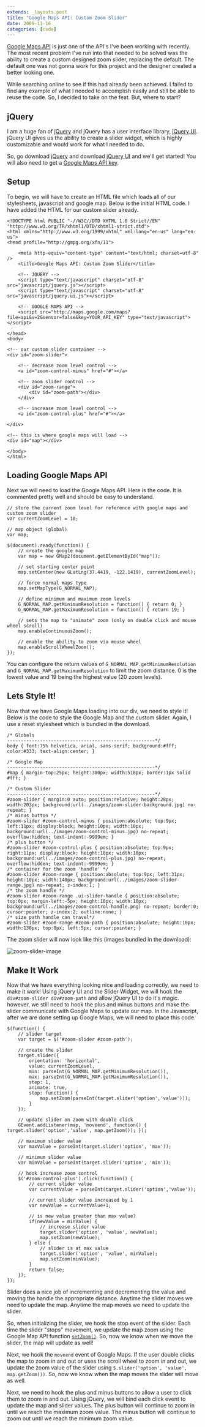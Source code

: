 ```yaml
---
extends: _layouts.post
title: "Google Maps API: Custom Zoom Slider"
date: 2009-11-16
categories: [code]
---
```

[Google Maps API](http://code.google.com/apis/maps/) is just one of the API's I've been working with recently. The most recent problem I've run into that needed to be solved was the ability to create a custom designed zoom slider, replacing the default. The default one was not gonna work for this project and the designer created a better looking one.

While searching online to see if this had already been achieved. I failed to find any example of what I needed to accomplish easily and still be able to reuse the code. So, I decided to take on the feat. But, where to start?

## jQuery

I am a huge fan of [jQuery](http://jquery.com) and jQuery has a user interface library, [jQuery UI](http://jqueryui.com). jQuery UI gives us the ability to create a slider widget, which is highly customizable and would work for what I needed to do.

So, go download [jQuery](http://jquery.com) and download [jQuery UI](http://jqueryui.com/download) and we'll get started! You will also need to get a [Google Maps API key](http://code.google.com/apis/maps/signup.html).

## Setup

To begin, we will have to create an HTML file which loads all of our stylesheets, javascript and google map. Below is the initial HTML code. I have added the HTML for our custom slider already.

```
<!DOCTYPE html PUBLIC "-//W3C//DTD XHTML 1.0 Strict//EN" "http://www.w3.org/TR/xhtml1/DTD/xhtml1-strict.dtd">
<html xmlns="http://www.w3.org/1999/xhtml" xml:lang="en-us" lang="en-us">
<head profile="http://gmpg.org/xfn/11">

    <meta http-equiv="content-type" content="text/html; charset=utf-8" />
    <title>Google Maps API: Custom Zoom Slider</title>

    <!-- JQUERY -->
    <script type="text/javascript" charset="utf-8" src="javascript/jquery.js"></script>
    <script type="text/javascript" charset="utf-8" src="javascript/jquery.ui.js"></script>

    <!-- GOOGLE MAPS API -->
    <script src="http://maps.google.com/maps?file=api&v=2&sensor=false&key=YOUR_API_KEY" type="text/javascript"></script>

</head>
<body>

<!-- our custom slider container -->
<div id="zoom-slider">

    <!-- decrease zoom level control -->
    <a id="zoom-control-minus" href="#"></a>

    <!-- zoom slider control -->
    <div id="zoom-range">
        <div id="zoom-path"></div>
    </div>

    <!-- increase zoom level control -->
    <a id="zoom-control-plus" href="#"></a>

</div>

<!-- this is where google maps will load -->
<div id="map"></div>

</body>
</html>
```

## Loading Google Maps API

Next we will need to load the Google Maps API. Here is the code. It is commented pretty well and should be easy to understand.

```
// store the current zoom level for reference with google maps and custom zoom slider
var currentZoomLevel = 10;

// map object (global)
var map;

$(document).ready(function() {
    // create the google map
    var map = new GMap2(document.getElementById("map"));

    // set starting center point
    map.setCenter(new GLatLng(37.4419, -122.1419), currentZoomLevel);

    // force normal maps type
    map.setMapType(G_NORMAL_MAP);

    // define minimum and maximum zoom levels
    G_NORMAL_MAP.getMinimumResolution = function() { return 0; }
    G_NORMAL_MAP.getMaximumResolution = function() { return 19; }

    // sets the map to "animate" zoom (only on double click and mouse wheel scroll)
    map.enableContinuousZoom();

    // enable the ability to zoom via mouse wheel
    map.enableScrollWheelZoom();
});
```

You can configure the return values of `G_NORMAL_MAP.getMinimumResolution` and `G_NORMAL_MAP.getMaximumResolution` to limit the zoom distance. 0 is the lowest value and 19 being the highest value (20 zoom levels).

## Lets Style It!

Now that we have Google Maps loading into our div, we need to style it! Below is the code to style the Google Map and the custom slider. Again, I use a reset stylesheet which is bundled in the download.

```
/* Globals
------------------------------------------------------*/
body { font:75% helvetica, arial, sans-serif; background:#fff; color:#333; text-align:center; }

/* Google Map
------------------------------------------------------*/
#map { margin-top:25px; height:300px; width:518px; border:1px solid #fff; }

/* Custom Slider
------------------------------------------------------*/
#zoom-slider { margin:0 auto; position:relative; height:28px; width:203px; background:url(../images/zoom-slider-background.jpg) no-repeat; }
/* minus button */
#zoom-slider #zoom-control-minus { position:absolute; top:9px; left:11px; display:block; height:10px; width:10px; background:url(../images/zoom-control-minus.jpg) no-repeat; overflow:hidden; text-indent:-9999em; }
/* plus button */
#zoom-slider #zoom-control-plus { position:absolute; top:9px; right:11px; display:block; height:10px; width:10px; background:url(../images/zoom-control-plus.jpg) no-repeat; overflow:hidden; text-indent:-9999em; }
/* container for the zoom 'handle' */
#zoom-slider #zoom-range { position:absolute; top:9px; left:31px; height:10px; width:140px; background:url(../images/zoom-slider-range.jpg) no-repeat; z-index:1; }
/* the zoom handle */
#zoom-slider #zoom-range .ui-slider-handle { position:absolute; top:0px; margin-left:-5px; height:10px; width:10px; background:url(../images/zoom-control-handle.png) no-repeat; border:0; cursor:pointer; z-index:2; outline:none; }
/* size path handle can travel*/
#zoom-slider #zoom-range #zoom-path { position:absolute; height:10px; width:130px; top:0px; left:5px; cursor:pointer; }
```

The zoom slider will now look like this (images bundled in the download):

![](/assets/images/zoom-slider-image.jpg "zoom-slider-image")

## Make It Work

Now that we have everything looking nice and loading correctly, we need to make it work! Using jQuery UI and the Slider Widget, we will hook the `div#zoom-slider div#zoom-path` and allow jQuery UI to do it's magic. however, we still need to hook the plus and minus buttons and make the slider communicate with Google Maps to update our map. In the Javascript, after we are done setting up Google Maps, we will need to place this code.

```
$(function() {
    // slider target
    var target = $('#zoom-slider #zoom-path');

    // create the slider
    target.slider({
        orientation: 'horizontal',
        value: currentZoomLevel,
        min: parseInt(G_NORMAL_MAP.getMinimumResolution()),
        max: parseInt(G_NORMAL_MAP.getMaximumResolution()),
        step: 1,
        animate: true,
        stop: function() {
            map.setZoom(parseInt(target.slider('option','value')));
        }
    });

    // update slider on zoom with double click
    GEvent.addListener(map, 'moveend', function() { target.slider('option','value', map.getZoom()); });

    // maximum slider value
    var maxValue = parseInt(target.slider('option', 'max'));

    // minimum slider value
    var minValue = parseInt(target.slider('option', 'min'));

    // hook increase zoom control
    $('#zoom-control-plus').click(function() {
        // current slider value
        var currentValue = parseInt(target.slider('option','value'));

        // current slider value increased by 1
        var newValue = currentValue+1;

        // is new value greater than max value?
        if(newValue = minValue) {
            // increase slider value
            target.slider('option', 'value', newValue);
            map.setZoom(newValue);
        } else {
            // slider is at max value
            target.slider('option', 'value', minValue);
            map.setZoom(minValue);
        }
        return false;
    });
});
```

Slider does a nice job of incrementing and decrementing the value and moving the handle the appropriate distance. Anytime the slider moves we need to update the map. Anytime the map moves we need to update the slider.

So, when initializing the slider, we hook the stop event of the slider. Each time the slider "stops" movement, we update the map zoom using the Google Map API function [`setZoom()`](http://code.google.com/apis/maps/documentation/reference.html#GMap2.setZoom). So, now we know when we move the slider, the map will update as well!

Next, we hook the `moveend` event of Google Maps. If the user double clicks the map to zoom in and out or uses the scroll wheel to zoom in and out, we update the zoom value of the slider using `$.slider('option', 'value', map.getZoom())`. So, now we know when the map moves the slider will move as well.

Next, we need to hook the plus and minus buttons to allow a user to click them to zoom in and out. Using jQuery, we will bind each click event to update the map and slider values. The plus button will continue to zoom in until we reach the maximum zoom value. The minus button will continue to zoom out until we reach the minimum zoom value.